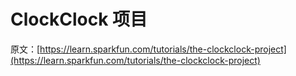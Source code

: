 # ClockClock 项目

原文：[https://learn.sparkfun.com/tutorials/the-clockclock-project](https://learn.sparkfun.com/tutorials/the-clockclock-project)